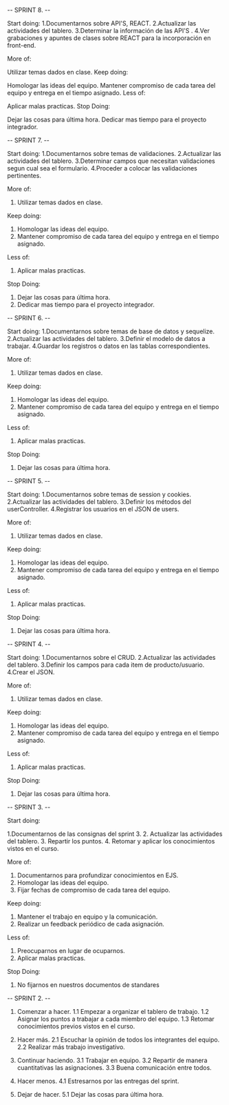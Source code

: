 -- SPRINT 8. --

Start doing: 1.Documentarnos sobre API'S, REACT. 2.Actualizar las actividades del tablero. 3.Determinar la información de las API'S . 4.Ver grabaciones y apuntes de clases sobre REACT para la incorporación en front-end.

More of:

Utilizar temas dados en clase.
Keep doing:

Homologar las ideas del equipo.
Mantener compromiso de cada tarea del equipo y entrega en el tiempo asignado.
Less of:

Aplicar malas practicas.
Stop Doing:

Dejar las cosas para última hora.
Dedicar mas tiempo para el proyecto integrador.


-- SPRINT 7. --

Start doing:
1.Documentarnos sobre temas de validaciones.
2.Actualizar las actividades del tablero.
3.Determinar campos que necesitan validaciones segun cual sea el formulario.
4.Proceder a colocar las validaciones pertinentes.

More of:
1. Utilizar temas dados en clase.

Keep doing:
1. Homologar las ideas del equipo.
2. Mantener compromiso de cada tarea del equipo y entrega en el tiempo asignado.

Less of:
1. Aplicar malas practicas.

Stop Doing:
1. Dejar las cosas para última hora.
2. Dedicar mas tiempo para el proyecto integrador.


-- SPRINT 6. --

Start doing:
1.Documentarnos sobre temas de base de datos y sequelize.
2.Actualizar las actividades del tablero.
3.Definir el modelo de datos a trabajar.
4.Guardar los registros o datos en las tablas correspondientes.

More of:
1. Utilizar temas dados en clase.

Keep doing:
1. Homologar las ideas del equipo.
2. Mantener compromiso de cada tarea del equipo y entrega en el tiempo asignado.

Less of:
1. Aplicar malas practicas.

Stop Doing:
1. Dejar las cosas para última hora.


-- SPRINT 5. --

Start doing:
1.Documentarnos sobre temas de session y cookies.
2.Actualizar las actividades del tablero.
3.Definir los métodos del userController.
4.Registrar los usuarios en el JSON de users.

More of:
1. Utilizar temas dados en clase.

Keep doing:
1. Homologar las ideas del equipo.
2. Mantener compromiso de cada tarea del equipo y entrega en el tiempo asignado.

Less of:
1. Aplicar malas practicas.

Stop Doing:
1. Dejar las cosas para última hora.

-- SPRINT 4. --

Start doing:
1.Documentarnos sobre el CRUD.
2.Actualizar las actividades del tablero.
3.Definir los campos para cada item de producto/usuario.
4.Crear el JSON.

More of:
1. Utilizar temas dados en clase.

Keep doing:
1. Homologar las ideas del equipo.
2. Mantener compromiso de cada tarea del equipo y entrega en el tiempo asignado.

Less of:
1. Aplicar malas practicas.

Stop Doing:
1. Dejar las cosas para última hora.

-- SPRINT 3. --

Start doing:

1.Documentarnos de las consignas del sprint 3.
2. Actualizar las actividades del tablero.
3. Repartir los puntos.
4. Retomar y aplicar los conocimientos vistos en el curso.

More of:
1. Documentarnos para profundizar conocimientos en EJS.
2. Homologar las ideas del equipo.
3. Fijar fechas de compromiso de cada tarea del equipo.

Keep doing:
1. Mantener el trabajo en equipo y la comunicación.
2. Realizar un feedback periódico de cada asignación.

Less of:
1. Preocuparnos en lugar de ocuparnos.
2. Aplicar malas practicas.

Stop Doing:
1. No fijarnos en nuestros documentos de standares

-- SPRINT 2. --
1. Comenzar a hacer.
1.1 Empezar a organizar el tablero de trabajo.
1.2 Asignar los puntos a trabajar a cada miembro del equipo.
1.3 Retomar conocimientos previos vistos en el curso.

2. Hacer más.
2.1 Escuchar la opinión de todos los integrantes del equipo.
2.2 Realizar más trabajo investigativo.

3. Continuar haciendo.
3.1 Trabajar en equipo.
3.2 Repartir de manera cuantitativas las asignaciones.
3.3 Buena comunicación entre todos.

4. Hacer menos.
4.1 Estresarnos por las entregas del sprint.

5. Dejar de hacer.
5.1 Dejar las cosas para última hora.

